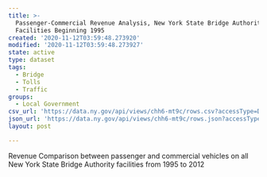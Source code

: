 ```yaml
---
title: >-
  Passenger-Commercial Revenue Analysis, New York State Bridge Authority
  Facilities Beginning 1995
created: '2020-11-12T03:59:48.273920'
modified: '2020-11-12T03:59:48.273927'
state: active
type: dataset
tags:
  - Bridge
  - Tolls
  - Traffic
groups:
  - Local Government
csv_url: 'https://data.ny.gov/api/views/chh6-mt9c/rows.csv?accessType=DOWNLOAD'
json_url: 'https://data.ny.gov/api/views/chh6-mt9c/rows.json?accessType=DOWNLOAD'
layout: post

---
```

Revenue Comparison between passenger and commercial vehicles on all New York State Bridge Authority facilities from 1995 to 2012
